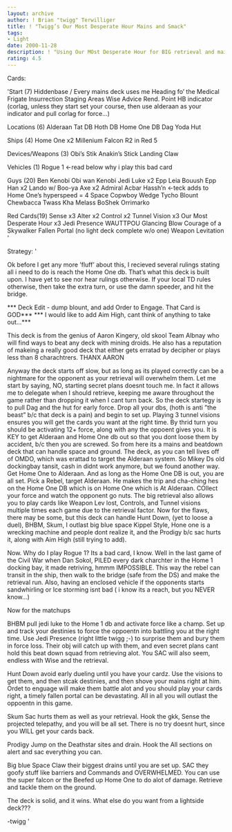 ```yaml
---
layout: archive
author: ! Brian "twigg" Terwilliger
title: ! "Twigg’s Our Most Desperate Hour Mains and Smack"
tags:
- Light
date: 2000-11-28
description: ! "Using Our MOst Desperate Hour for BIG retrieval and mains and ’tech’ to defeat and win big against most dark decks.	This deck went 3-1 at the Coruscant Civil War, (only loosing to farimar b/c he got both my home 1’s) and has gone 8-1 in lo"
rating: 4.5
---
```

Cards: 

'Start (7)
Hiddenbase / Every mains deck uses me
Heading fo’ the Medical Frigate
Insurrection
Staging Areas
Wise Advice
Rend. Point
HB indicator (corlag, unless they start set your course, then use alderaan as your indicator and pull corlag for force...)

Locations (6)
Alderaan
Tat DB
Hoth DB
Home One DB
Dag
Yoda Hut

Ships (4)
Home One x2
Millenium Falcon
R2 in Red 5

Devices/Weapons (3)
Obi’s Stik
Anakin’s Stick
Landing Claw

Vehicles (1)
Rogue 1  <-read below why i play this bad card

Guys (20)
Ben Kenobi
Obi wan Kenobi
Jedi Luke x2
Epp Leia
Bouush
Epp Han x2
Lando w/ Boo-ya Axe x2
Admiral Acbar
Hassh’n  <-teck adds to Home One’s hyperspeed = 4
Space Copwboy Wedge
Tycho
Blount
Chewbacca
Twass Kha
Melass
BoShek
Orrimarko

Red Cards(19)
Sense x3
Alter x2
Control x2
Tunnel Vision x3
Our Most Desperate Hour x3
Jedi Presence
WAUTTPOU
Glancing Blow
Courage of a Skywalker
Fallen Portal (no light deck complete w/o one)
Weapon Levitation
'

Strategy: '

Ok before I get any more ’fluff’ about this, I recieved several rulings stating all i need to do is reach the Home One db.  That’s what this deck is built upon.  I have yet to see nor hear rulings otherwise.  If your local TD rules otherwise, then take the extra turn, or use the damn speeder, and hit the bridge.

*** Deck Edit - dump blount, and add Order to Engage.  That Card is GOD***
*** I would like to add Aim High, cant think of anything to take out...***

This deck is from the genius of Aaron Kingery, old skool Team Albnay who will find ways to beat any deck with mining droids.  He also has a reputation of makeing a really good deck that either gets erratad by decipher or plays less than 8 charachtrers.  THANX AARON

Anyway the deck starts off slow, but as long as its played correctly can be a nightmare for the opponent as your retrieval will overwhelm them.  Let me start by saying, NO, starting secret plans doesnt touch me.  In fact it allows me to delegate when I should retrieve, keeping me aware throughout the game rather than dropping it when I cant turn back.  So the deck startegy is to pull Dag and the hut for early force.  Drop all your dbs, (hoth is anti ”the beast” b/c that deck is a pain) and begin to set up.  Playing 3 tunnel visions ensures you will get the cards you want at the right time.	By thrid turn you should be activating 12+ force, along with any the oppoent gives you.  It is KEY to get Alderaan and Home One db out so that you dont loose them by accident, b/c then you are screwed.  So from here its a mains and beatdown deck that can handle space and ground.  The deck, as you can tell lives off of OMDO, which was erattad to target the Alderaan system.	So Mikey Ds old dockingbay tansit, cash in didnt work anymore, but we found another way.  Get Home One to Alderaan.  And as long as the Home One DB is out, you are all set.  Pick a Rebel, target Alderaan.  He makes the trip and cha-ching hes on the Home One DB which is on Home One which is At Alderaan.  COllect your force and watch the opponent go nuts.  The big retrieval also allows you to play cards like Weapon Lev lost, Controls, and Tunnel visions multiple times each game due to the retrieval factor.	Now for the flaws, there may be some, but this deck can handle Hunt Down, (yet to loose a duel), BHBM, Skum, I outlast big blue space Kippel Style, Hone one is a wrecking machine and people dont realize it, and the Prodigy b/c sac hurts it, along with Aim High (still trying to add).

Now.  Why do I play Rogue 1?  Its a bad card, I know.  Well in the last game of the Civil War when Dan Sokol, PILED every dark charchter in the Home 1 docking bay, it made retriving, hmmm IMPOSSIBLE.  This way the rebel can transit in the ship, then walk to the bridge (safe from the DS) and make the retrieval run.  Also, having an enclosed vehicle if the opponents starts sandwhirling or Ice storming isnt bad ( i know its a reach, but you NEVER know...)

Now for the matchups

BHBM pull jedi luke to the Home 1 db and activate force like a champ.	Set up and track your destinies to force the oppoentn into battling you at the right time.  Use Jedi Presence (right little twigg ;-) to surprise them and bury them in force loss.  Their obj will catch up with them, and even secret plans cant hold this beat down squad from retrieving alot.  You SAC will also seem, endless with Wise and the retrieval.

Hunt Down avoid early dueling until you have your cardz.  Use the visions to get them, and then stcak destinies, and then shove your mains right at him.  Ordet to enguage will make them battle alot and you should play your cards right, a timely fallen portal can be devastating.  All in all you will outlast the oppoentn in this game.

Skum  Sac hurts them as well as your retrieval.  Hook the gkk, Sense the projected telepathy, and you will be all set.  There is no try doesnt hurt, since you WILL get your cards back.

Prodigy Jump on the Deathstar sites and drain.  Hook the All sections on alert and sac everything you can.

Big blue Space Claw their biggest drains until you are set up.  SAC they goofy stuff like barriers and Commands and OVERWHELMED.  You can use the super falcon or the Beefed up Home One to do alot of damage.  Retrieve and tackle them on the ground.


The deck is solid, and it wins.  What else do you want from a lightside deck???

-twigg	'